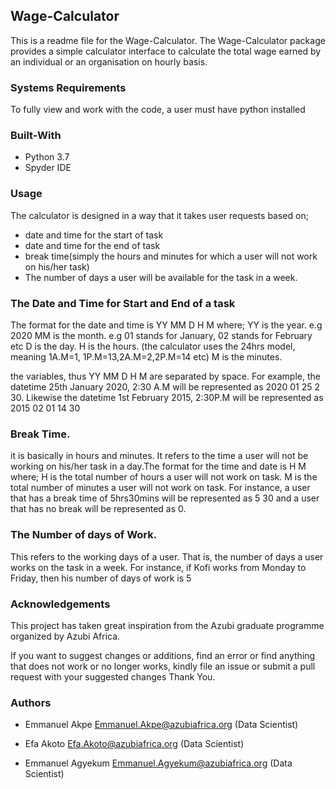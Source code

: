 ## Wage-Calculator
This is a readme file for the Wage-Calculator.
The Wage-Calculator package provides a simple calculator interface to calculate 
the total wage earned by an individual or an organisation on 
hourly basis.

### Systems Requirements
To fully view and work with the code, a user must have python installed

### Built-With
* Python 3.7
* Spyder IDE


### Usage

The calculator is designed in a way that it takes user requests based on;
* date and time for the start of task
* date and time for the end of task
* break time(simply the hours and minutes for which a user will not work on his/her task)
* The number of days a user will be available for the task in a week.

### The Date and Time for Start and End of a task

The format for the date and time is YY MM D H M
where;
	YY is the year. e.g 2020
	MM is the month. e.g 01 stands for January, 02 stands for February etc
	D  is the day. 
	H  is the hours.
(the calculator uses the 24hrs model, meaning 1A.M=1, 1P.M=13,2A.M=2,2P.M=14 etc)
	M  is the minutes.

the variables, thus YY MM D H M are separated by space. For example, the 
datetime 25th January 2020, 2:30 A.M will be represented as 2020 01 25 2 30.
Likewise the datetime 1st February 2015, 2:30P.M will be represented as
2015 02 01 14 30

### Break Time.
it is basically in hours and minutes. It refers to the time a user will not be working
on his/her task in a day.The format for the time and date is H M where;
	H is the total number of hours a user will not work on task.
	M is the total number of minutes a user will not work on task.
For instance, a user that has a break time of 5hrs30mins will be represented as 5 30
and a user that has no break will be represented as 0.

### The Number of days of Work.
This refers to the working days of a user. That is, the number of days a user
works on the task in a week. For instance, if Kofi works from Monday to Friday, then his 
number of days of work is 5


### Acknowledgements
This project has taken great inspiration from the Azubi graduate programme 
organized by Azubi Africa.


If you want to suggest changes or additions, find an error or find anything that
does not work or no longer works, kindly file an issue or submit a pull request 
with your suggested changes
Thank You.


### Authors

* Emmanuel Akpe
Emmanuel.Akpe@azubiafrica.org
(Data Scientist)

* Efa Akoto
Efa.Akoto@azubiafrica.org
(Data Scientist)

* Emmanuel Agyekum
Emmanuel.Agyekum@azubiafrica.org
(Data Scientist)







